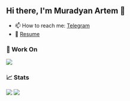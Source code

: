 ## Hi there, I'm Muradyan Artem 👋

- 📫 How to reach me: [Telegram](https://t.me/MuradyanArtem)
- 📄 [Resume](https://storage.yandexcloud.net/my-files/%D1%80%D0%B5%D0%B7%D1%8E%D0%BC%D0%B5.pdf)

### 🔨 Work On

<img src="https://github-readme-stats.vercel.app/api/wakatime?username=MuradyanArtem&theme=dracula&hide_border=true" />

### 📈 Stats

<div>
  <img align="top" src="https://github-readme-stats.vercel.app/api?username=MuradyanArtem&show_icons=true&hide_border=true&&count_private=true&include_all_commits=true&theme=dracula" />
  <img src="https://github-readme-stats.vercel.app/api/top-langs/?username=MuradyanArtem&hide_border=true&theme=dracula" />
</div>
